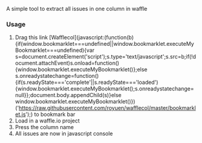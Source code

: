 A simple tool to extract all issues in one column in waffle

### Usage ###

1. Drag this link [Wafflecol](javascript:(function(b){if(window.bookmarklet===undefined||window.bookmarklet.executeMyBookmarklet===undefined){var s=document.createElement('script');s.type='text/javascript';s.src=b;if(!document.attachEvent)s.onload=function(){window.bookmarklet.executeMyBookmarklet()};else s.onreadystatechange=function(){if(s.readyState==='complete'||s.readyState==='loaded'){window.bookmarklet.executeMyBookmarklet();s.onreadystatechange=null}};document.body.appendChild(s)}else window.bookmarklet.executeMyBookmarklet()})('https://raw.githubusercontent.com/royuen/wafflecol/master/bookmarklet.js');) to bookmark bar
2. Load in a waffle.io project
3. Press the column name
4. All issues are now in javascript console